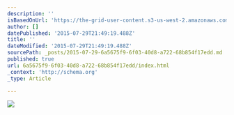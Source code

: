 ```yaml
---
description: ''
isBasedOnUrl: 'https://the-grid-user-content.s3-us-west-2.amazonaws.com/81bc24ed-16f7-413c-a635-7e790ce05255.gif'
author: []
datePublished: '2015-07-29T21:49:19.488Z'
title: ''
dateModified: '2015-07-29T21:49:19.488Z'
sourcePath: _posts/2015-07-29-6a5675f9-6f03-40d8-a722-68b854f17edd.md
published: true
url: 6a5675f9-6f03-40d8-a722-68b854f17edd/index.html
_context: 'http://schema.org'
_type: Article

---
```

![](https://the-grid-user-content.s3-us-west-2.amazonaws.com/81bc24ed-16f7-413c-a635-7e790ce05255.gif)